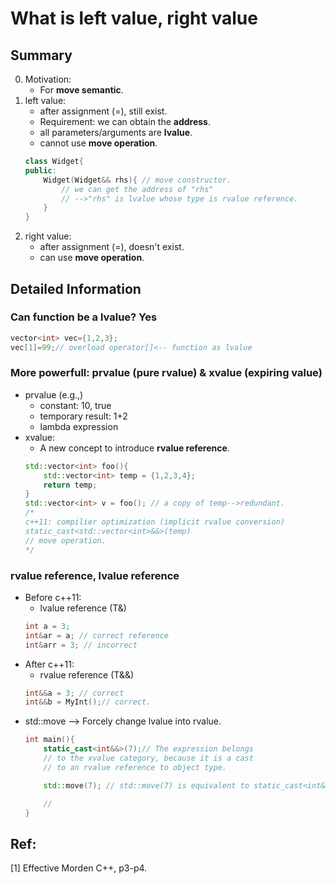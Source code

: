 # What is left value, right value

## Summary
0. Motivation:
    - For **move semantic**.
1. left value:
    - after assignment (=), still exist.
    - Requirement: we can obtain the **address**.
    - all parameters/arguments are **lvalue**. 
    - cannot use **move operation**.
    ~~~c++
    class Widget{
    public:
        Widget(Widget&& rhs){ // move constructor.
            // we can get the address of "rhs"
            // -->"rhs" is lvalue whose type is rvalue reference.
        }
    }
    ~~~
2. right value:
    - after assignment (=), doesn't exist.
    - can use **move operation**.

## Detailed Information
### Can function be a lvalue? Yes
~~~c++
vector<int> vec={1,2,3};
vec[1]=99;// overload operator[]<-- function as lvalue
~~~

### More powerfull: prvalue (pure rvalue) & xvalue (expiring value)
- prvalue (e.g.,)
    - constant: 10, true
    - temporary result: 1+2
    - lambda expression
- xvalue:
    - A new concept to introduce **rvalue reference**.
    ~~~c++
    std::vector<int> foo(){
        std::vector<int> temp = {1,2,3,4};
        return temp;
    }
    std::vector<int> v = foo(); // a copy of temp-->redundant.
    /*
    c++11: compilier optimization (implicit rvalue conversion)
    static_cast<std::vector<int>&&>(temp)
    // move operation.
    */
    ~~~
### rvalue reference, lvalue reference
- Before c++11:
    - lvalue reference (T&)
    ~~~c++
    int a = 3;
    int&ar = a; // correct reference
    int&arr = 3; // incorrect
    ~~~
- After c++11:
    - rvalue reference (T&&)
    ~~~c++
    int&&a = 3; // correct
    int&&b = MyInt();// correct.
    ~~~
- std::move --> Forcely change lvalue into rvalue.
    ~~~c++
    int main(){
        static_cast<int&&>(7);// The expression belongs
        // to the xvalue category, because it is a cast 
        // to an rvalue reference to object type.

        std::move(7); // std::move(7) is equivalent to static_cast<int&&>(7).

        // 
    }
    ~~~

## Ref:
[1] Effective Morden C++, p3-p4.